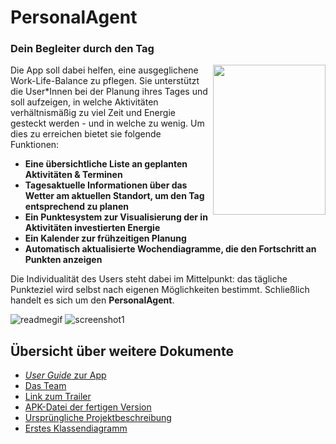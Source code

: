 # PersonalAgent


### Dein Begleiter durch den Tag

<img src="https://user-images.githubusercontent.com/79211586/134597024-5c0c0d0f-8ce1-4458-a052-fd62800edf35.png"  width="180" height="240" align="right">

Die App soll dabei helfen, eine ausgeglichene Work-Life-Balance zu pflegen. Sie unterstützt die User*Innen bei der Planung ihres Tages und soll aufzeigen, in welche Aktivitäten 
verhältnismäßig zu viel Zeit und Energie gesteckt werden - und in welche zu wenig. Um dies zu erreichen bietet sie folgende Funktionen:

 * **Eine übersichtliche Liste an geplanten Aktivitäten & Terminen**
 * **Tagesaktuelle Informationen über das Wetter am aktuellen Standort, um den Tag entsprechend zu planen**
 * **Ein Punktesystem zur Visualisierung der in Aktivitäten investierten Energie**
 * **Ein Kalender zur frühzeitigen Planung**
 * **Automatisch aktualisierte Wochendiagramme, die den Fortschritt an Punkten anzeigen**

Die Individualität des Users steht dabei im Mittelpunkt: das tägliche Punkteziel wird selbst nach eigenen Möglichkeiten bestimmt.
Schließlich handelt es sich um den **PersonalAgent**. 



![readmegif](https://user-images.githubusercontent.com/79211586/134596597-e1cf07d6-b396-4e90-89b2-6b35d33b26bd.gif)
![screenshot1](https://user-images.githubusercontent.com/79211586/134598470-d0276353-512a-44d0-8d7f-260b2a2f5164.png)








## Übersicht über weitere Dokumente

- [_User Guide_ zur App](App.md)
- [Das Team](Team.md)
- [Link zum Trailer](https://www.youtube.com/watch?v=pbt9cjAteQ0)
- [APK-Datei der fertigen Version](https://github.com/Android-Projekte-VHB/vhb-android-ss2021--personalagent-01/releases/download/v1.0/app-debug.apk)
- [Ursprüngliche Projektbeschreibung](https://github.com/Android-Projekte-VHB/vhb-android-ss2021--personalagent-01/blob/a58c29e1b3634db774e85beeb439d04843ee2748/docs/Projektbeschreibung_Gruppe_01.pdf)
- [Erstes Klassendiagramm](https://github.com/Android-Projekte-VHB/vhb-android-ss2021--personalagent-01/blob/a58c29e1b3634db774e85beeb439d04843ee2748/docs/klassendiagramm.png)
